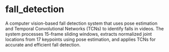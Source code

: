 # fall_detection
A computer vision-based fall detection system that uses pose estimation and Temporal Convolutional Networks (TCNs) to identify falls in videos. The system processes 15-frame sliding windows, extracts normalized joint locations from 17 keypoints using pose estimation, and applies TCNs for accurate and efficient fall detection.
